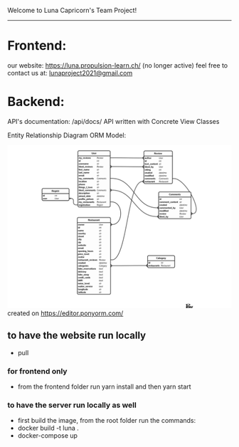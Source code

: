 Welcome to Luna Capricorn's Team Project! 

-------------------------------------


# Frontend: 
our website: https://luna.propulsion-learn.ch/ (no longer active)
feel free to contact us at: lunaproject2021@gmail.com

# Backend: 
API's documentation: /api/docs/
API written with Concrete View Classes

Entity Relationship Diagram ORM Model:

![Alt text](backend/LunaORM_model.png "Luna ORM")
created on https://editor.ponyorm.com/

## to have the website run locally
* pull
### for frontend only
* from the frontend folder run yarn install and then yarn start

### to have the server run locally as well
* first build the image, from the root folder run the commands: 
* docker build -t luna .
* docker-compose up
